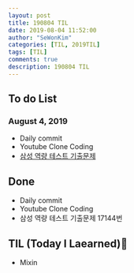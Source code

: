 ```yaml
---
layout: post
title: 190804 TIL
date: 2019-08-04 11:52:00
author: "SeWonKim"
categories: [TIL, 2019TIL]
tags: [TIL]
comments: true
description: 190804 TIL
---
```



## To do List 
### August 4, 2019
* Daily commit
* Youtube Clone Coding
* [삼성 역량 테스트 기출문제](https://www.acmicpc.net/workbook/view/1152)


## Done 
* Daily commit
* Youtube Clone Coding
* 삼성 역량 테스트 기출문제 17144번


## TIL (Today I Laearned)🤔
* Mixin
